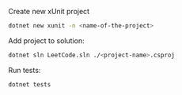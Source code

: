 Create new xUnit project 
```sh
dotnet new xunit -n <name-of-the-project>
```

Add project to solution:
```sh
dotnet sln LeetCode.sln ./<project-name>.csproj
```

Run tests:
```sh
dotnet tests
```


